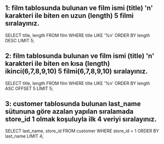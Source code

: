 ## 1: film tablosunda bulunan ve film ismi (title) 'n' karakteri ile biten en uzun (length) 5 filmi sıralayınız.
SELECT title, length FROM film WHERE title LIKE '%n' ORDER BY length DESC LIMIT 5;

## 2: film tablosunda bulunan ve film ismi (title) 'n' karakteri ile biten en kısa (length) ikinci(6,7,8,9,10) 5 filmi(6,7,8,9,10) sıralayınız.
SELECT title, length FROM film WHERE title LIKE '%n' ORDER BY length ASC OFFSET 5 LIMIT 5;

## 3: customer tablosunda bulunan last_name sütununa göre azalan yapılan sıralamada store_id 1 olmak koşuluyla ilk 4 veriyi sıralayınız.
SELECT last_name, store_id FROM customer WHERE store_id = 1 ORDER BY last_name LIMIT 4;
